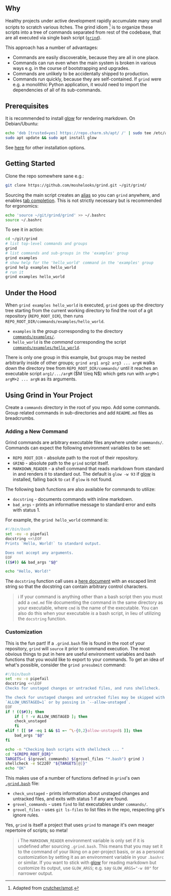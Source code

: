 ## Why

Healthy projects under active development rapidly accumulate many small scripts to
scratch various itches. The grind idiom [^1] is to organize these scripts into a tree of
commands separated from rest of the codebase, that are all executed via single bash
script ([`grind`](grind)).

This approach has a number of advantages:

- Commands are easily discoverable, because they are all in one place.
- Commands can run even when the main system is broken in various ways e.g. in the
  course of bootstrapping and upgrades.
- Commands are unlikely to be accidentally shipped to production.
- Commands run quickly, because they are self-contained. If `grind` were e.g. a
  monolithic Python application, it would need to import the dependencies of all of its
  sub-commands.

## Prerequisites

It is recommended to install [glow] for rendering markdown. On Debian/Ubuntu:

```bash
echo 'deb [trusted=yes] https://repo.charm.sh/apt/ /' | sudo tee /etc/apt/sources.list.d/charm.list
sudo apt update && sudo apt install glow
```

See [here](https://github.com/charmbracelet/glow#installation) for other installation
options.

## Getting Started

Clone the repo somewhere sane e.g.:

```bash
git clone https://github.com/moshelooks/grind.git ~/git/grind/
```

Sourcing the main script creates an [alias] so you can `grind` anywhere, and enables
[tab completion]. This is not strictly necessary but is recommended for ergonomics:

```bash
echo 'source ~/git/grind/grind' >> ~/.bashrc
source ~/.bashrc
```

To see it in action:

```bash
cd ~/git/grind
# list top-level commands and groups
grind
# list commands and sub-groups in the 'examples' group
grind examples
# show help for the 'hello_world' command in the 'examples' group
grind help examples hello_world
# run it
grind examples hello_world
```

## Under the Hood

When `grind examples hello_world` is executed, `grind` goes up the directory tree
starting from the current working directory to find the root of a git repository
(`REPO_ROOT_DIR`), then runs `REPO_ROOT_DIR/commands/examples/hello_world`.

- `examples` is the *group* corresponding to the directory [`commands/examples/`].
- `hello_world` is the *command* corresponding the script
  [`commands/examples/hello_world`].

There is only one group in this example, but groups may be nested arbitrarily inside of
other groups; `grind arg1 arg2 arg3 ... argN` walks down the directory tree from
`REPO_ROOT_DIR/commands/` until it reaches an executable script `arg1/.../argM` ($M
\\leq N$) which gets run with `argM+1 argM+2 ... argN` as its arguments.

## Using Grind in Your Project

Create a `commands` directory in the root of you repo. Add some commands. Group related
commands in sub-directories and add `README.md` files as breadcrumbs.

### Adding a New Command

Grind commands are arbitrary executable files anywhere under `commmands/`. Commands can
expect the following environment variables to be set:

- `REPO_ROOT_DIR` - absolute path to the root of their repository.
- `GRIND` - absolute path to the `grind` script itself.
- `MARKDOWN_READER` - a shell command that reads markdown from standard in and renders
  it to standard out. The default is `glow -w 93` if [glow] is installed, falling back
  to `cat` if `glow` is not found.

The following bash functions are also available for commands to utilize:

- `docstring` - documents commands with inline markdown.
- `bad_args` - prints an informative message to standard error and exits with status 1.

For example, the `grind hello_world` command is:

```bash
#!/bin/bash
set -eu -o pipefail
docstring <<\EOF
Prints `Hello, World!` to standard output.

Does not accept any arguments.
EOF
(($#)) && bad_args "$@"

echo "Hello, World!"
```

The `docstring` function call uses a [here document] with an escaped limit string so
that the docstring can contain arbitrary control characters.

> :information_source: If your command is anything other than a bash script then you
> must add a `cmd.md` file documenting the command in the same directory as your
> executable, where `cmd` is the name of the executable. You can also do this when your
> executable _is_ a bash script, in lieu of utilizing the `docstring` function.

### Customization

This is the fun part! If a `.grind.bash` file is found in the root of your repository,
`grind` will `source` it prior to command execution. The most obvious things to put in
here are useful environment variables and bash functions that you would like to export
to your commands. To get an idea of what's possible, consider the `grind presubmit`
command:

```bash
#!/bin/bash
set -eu -o pipefail
docstring <<\EOF
Checks for unstaged changes or untracked files, and runs shellcheck.

The check for unstaged changes and untracked files may be skipped with
`ALLOW_UNSTAGED=1` or by passing in `--allow-unstaged`.
EOF
if ! (($#)); then
    if [ ! -v ALLOW_UNSTAGED ]; then
	check_unstaged
    fi
elif ! [[ $# -eq 1 && $1 =~ ^\-{0,2}allow-unstaged$ ]]; then
    bad_args "$@"
fi

echo -n "Checking bash scripts with shellcheck ... "
cd "${REPO_ROOT_DIR}"
TARGETS=( $(grovel_commands) $(grovel_files "*.bash") grind )
shellcheck -e SC2207 "${TARGETS[@]}"
echo "OK"
```

This makes use of a number of functions defined in `grind`'s own
[`.grind.bash`](.grind.bash) file:

- `check_unstaged` - prints information about unstaged changes and untracked files, and
  exits with status 1 if any are found.
- `grovel_commands` - uses `find` to list executables under `commands/`.
- `grovel_files` - uses `git ls-files` to list files in the repo, respecting git's
  ignore rules.

Yes, `grind` is itself a project that uses `grind` to manage it's own meager repertoire
of scripts; so meta!

> :information_source: The `MARKDOWN_READER` environment variable is only set if it is
> undefined after sourcing `.grind.bash`. This means that you may set it to the command
> of your liking on a per-project basis, or as a personal customization by setting it as
> an environment variable in your `.bashrc` or similar. If you want to stick with [glow]
> for reading markdown but customize its output, use `GLOW_ARGS`; e.g. say
> `GLOW_ARGS="-w 80"` for narrower output.

[^1]: Adapted from [crutcher/smot](https://github.com/crutcher/smot/).

[alias]: https://tldp.org/LDP/Bash-Beginners-Guide/html/sect_03_05.html
[glow]: https://github.com/charmbracelet/glow
[here document]: https://tldp.org/LDP/abs/html/here-docs.html
[tab completion]: https://en.wikipedia.org/wiki/Command-line_completion
[`commands/examples/hello_world`]: commands/examples/hello_world
[`commands/examples/`]: commands/examples/
